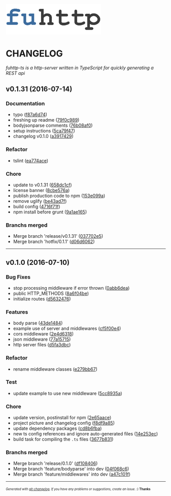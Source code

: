 <img width="300px" src="./media/fuhttp.png" />

# CHANGELOG

_fuhttp-ts is a http-server written in TypeScript for quickly generating a REST api_

##  v0.1.31 (2016-07-14)

### Documentation

- typo
  ([f87a6d74](git@github.com:fosenutvikling/fuHTTP-ts.git/commit/f87a6d749e6a2665c818ee8e6880c51a05624b1d))
- freshing up readme
  ([79f0c989](git@github.com:fosenutvikling/fuHTTP-ts.git/commit/79f0c989ed9c07b7c8d2d37dc49d59ca97ece2df))
- bodyjsonparse comments
  ([76b08af0](git@github.com:fosenutvikling/fuHTTP-ts.git/commit/76b08af09da1f9b7b8b5e87e528937d52d973c5f))
- setup instructions
  ([5ca79f47](git@github.com:fosenutvikling/fuHTTP-ts.git/commit/5ca79f473c2bf57db051ca2e5fe0b65850747b10))
- changelog v0.1.0
  ([a3917429](git@github.com:fosenutvikling/fuHTTP-ts.git/commit/a391742961100663862aabc2250b25f5d0963f07))


### Refactor

- tslint
  ([ea774ace](git@github.com:fosenutvikling/fuHTTP-ts.git/commit/ea774ace2691e0d119473bc19832ac6cfc311d48))


### Chore

- update to v0.1.31
  ([658dc1cf](git@github.com:fosenutvikling/fuHTTP-ts.git/commit/658dc1cf31dc624c96eed8be9e0c65bf3ec678e8))
- license banner
  ([8cbe576a](git@github.com:fosenutvikling/fuHTTP-ts.git/commit/8cbe576a1f8388cdf5c6abfcfab7df8d18151c20))
- publish production code to npm
  ([153e099a](git@github.com:fosenutvikling/fuHTTP-ts.git/commit/153e099a24b016f71f6d4cd36073f4d587203567))
- remove uglify
  ([be43ad7f](git@github.com:fosenutvikling/fuHTTP-ts.git/commit/be43ad7f084c07f244afe9e08aba5eb944aec5b9))
- build config
  ([4716f71f](git@github.com:fosenutvikling/fuHTTP-ts.git/commit/4716f71f5c493f643ccabba6ca9dbfd3fdd0ec72))
- npm install before grunt
  ([9a1ae165](git@github.com:fosenutvikling/fuHTTP-ts.git/commit/9a1ae16516f86a04cdea20966c8ba70dcdf7b4a7))


### Branchs merged

- Merge branch 'release/v0.1.31'
  ([037702e5](git@github.com:fosenutvikling/fuHTTP-ts.git/commit/037702e591d788b38c0e9ffaeebc1c21a63cf5c0))
- Merge branch 'hotfix/0.1.1'
  ([d06d6062](git@github.com:fosenutvikling/fuHTTP-ts.git/commit/d06d60620709aaca1662e6c4f744e5d411d3c4b1))

---

## v0.1.0 (2016-07-10)

### Bug Fixes

- stop processing middleware if error thrown
  ([0abb6dea](git@github.com:fosenutvikling/fuHTTP-ts.git/commit/0abb6dea85b13a5a53f70b3a71bb8ad2ed164569))
- public HTTP_METHODS
  ([8a6f04be](git@github.com:fosenutvikling/fuHTTP-ts.git/commit/8a6f04beb658839ce0ad5bc96f660a4ea0e6984d))
- initialize routes
  ([d5632476](git@github.com:fosenutvikling/fuHTTP-ts.git/commit/d563247640bbe308367869049ecf2d7452055be5))


### Features

- body parse
  ([43de1484](git@github.com:fosenutvikling/fuHTTP-ts.git/commit/43de1484cb0aa4f50060dc2505b114844796ae7f))
- example use of server and middlewares
  ([cf5f00e4](git@github.com:fosenutvikling/fuHTTP-ts.git/commit/cf5f00e4f817be7edfe6fe92f5402f52a03715e0))
- cors middleware
  ([2e4d6318](git@github.com:fosenutvikling/fuHTTP-ts.git/commit/2e4d6318dd44f63211ea1fce01844e2d04468fa1))
- json middleware
  ([77a15715](git@github.com:fosenutvikling/fuHTTP-ts.git/commit/77a15715cd1d9ca8893669cfecc39cc10aaf8fcc))
- http server files
  ([d5fa3dbc](git@github.com:fosenutvikling/fuHTTP-ts.git/commit/d5fa3dbcd992778d8b43993ca657c8c77744df7c))


### Refactor

- rename middleware classes
  ([e279bb67](git@github.com:fosenutvikling/fuHTTP-ts.git/commit/e279bb676e9a949a967ab96146e61a7c5fc295ff))


### Test

- update example to use new middleware
  ([5cc8935a](git@github.com:fosenutvikling/fuHTTP-ts.git/commit/5cc8935a22a0fe46b8fc2b295618ab96736da7a3))


### Chore

- update version, postinstall for npm
  ([2e65aace](git@github.com:fosenutvikling/fuHTTP-ts.git/commit/2e65aace0b3cdda79e626d263dddf11bc11cac91))
- project picture and changelog config
  ([f8df9a85](git@github.com:fosenutvikling/fuHTTP-ts.git/commit/f8df9a85e403dbf453965944bbbd077f2eac01db))
- update dependency packages
  ([cd8b6fba](git@github.com:fosenutvikling/fuHTTP-ts.git/commit/cd8b6fba7295c7fd9ff3bc8dcf9e7b54a3b099fa))
- new ts config references and ignore auto-generated files
  ([14e253ec](git@github.com:fosenutvikling/fuHTTP-ts.git/commit/14e253ec71ecd24a64cdb3931ac7b68b06cdcf07))
- build task for compiling the `.ts` files
  ([3677b831](git@github.com:fosenutvikling/fuHTTP-ts.git/commit/3677b8313e95f31bba52fe93949da1da7ee6425d))


### Branchs merged

- Merge branch 'release/0.1.0'
  ([df108406](git@github.com:fosenutvikling/fuHTTP-ts.git/commit/df1084060243e3711639ac5a1b797273823ca013))
- Merge branch 'feature/bodyparse' into dev
  ([04f068c6](git@github.com:fosenutvikling/fuHTTP-ts.git/commit/04f068c6fc40160dc291f14e9a0bcbfc751d2f8d))
- Merge branch 'feature/middlewares' into dev
  ([a47c101f](git@github.com:fosenutvikling/fuHTTP-ts.git/commit/a47c101f0bdb3005bf17ff568865075c7a107eab))



---
<sub><sup>*Generated with [git-changelog](https://github.com/rafinskipg/git-changelog). If you have any problems or suggestions, create an issue.* :) **Thanks** </sub></sup>